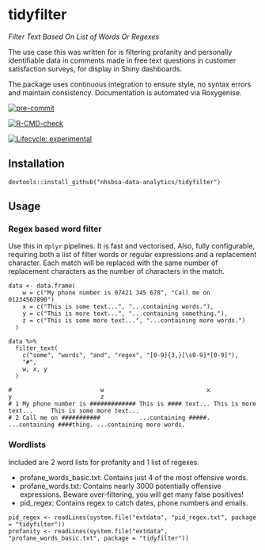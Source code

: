 # tidyfilter
_Filter Text Based On List of Words Or Regexes_


The use case this was written for is filtering profanity and personally identifiable data in comments made in free text questions in customer satisfaction surveys, for display in Shiny dashboards.

The package uses continuous integration to ensure style, no syntax errors and maintain consistency. Documentation is automated via Roxygenise.

<!-- badges: start -->
[![pre-commit](https://img.shields.io/badge/pre--commit-enabled-brightgreen?logo=pre-commit&logoColor=white)](https://github.com/pre-commit/pre-commit)

[![R-CMD-check](https://github.com/MarkMc1089/tidyfilter/actions/workflows/check-standard.yaml/badge.svg)](https://github.com/nhsbsa-data-analytics/tidyfilter/actions/workflows/check-standard.yaml)

[![Lifecycle: experimental](https://img.shields.io/badge/lifecycle-experimental-orange.svg)](https://lifecycle.r-lib.org/articles/stages.html#experimental)
<!-- badges: end -->

## Installation

```
devtools::install_github("nhsbsa-data-analytics/tidyfilter")
```

## Usage

### Regex based word filter

Use this in `dplyr` pipelines. It is fast and vectorised. Also, fully configurable, requiring both a list of filter words or regular expressions and a replacement character. Each match will be replaced with the same number of replacement characters as the number of characters in the match.

```
data <- data.frame(
    w = c("My phone number is 07421 345 678", "Call me on 01234567890")
    x = c("This is some text...", "...containing words."),
    y = c("This is more text...", "...containing something."),
    z = c("This is some more text...", "...containing more words.")
  )

data %>%
  filter_text(
    c("some", "words", "and", "regex", "[0-9]{3,}[\s0-9]*[0-9]"),
    "#",
    w, x, y
  )

#                         w                             x                        y                         z
# 1 My phone number is ############# This is #### text... This is more text...     This is some more text...
# 2 Call me on ###########           ...containing #####. ...containing ####thing. ...containing more words.
```
### Wordlists
Included are 2 word lists for profanity and 1 list of regexes.

- profane_words_basic.txt: Contains just 4 of the most offensive words.
- profane_words.txt:       Contains nearly 3000 potentially offensive expressions. Beware over-filtering, you will get many false positives!
- pid_regex:               Contains regex to catch dates, phone numbers and emails.

```
pid_regex <- readLines(system.file("extdata", "pid_regex.txt", package = "tidyfilter"))
profanity <- readLines(system.file("extdata", "profane_words_basic.txt", package = "tidyfilter"))
```
